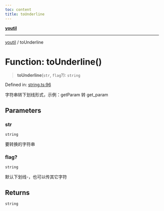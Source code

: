 ```yaml
---
toc: content
title: toUnderline
---
```

[**youtil**](../README.md)

***

[youtil](../globals.md) / toUnderline

# Function: toUnderline()

> **toUnderline**(`str`, `flag`?): `string`

Defined in: [string.ts:96](https://github.com/sxei/youtil/blob/e9b34c64623618e698ab667bad1efa38ce987ab1/src/string.ts#L96)

字符串转下划线形式，示例：getParam 转 get_param

## Parameters

### str

`string`

要转换的字符串

### flag?

`string`

默认下划线-，也可以传其它字符

## Returns

`string`
